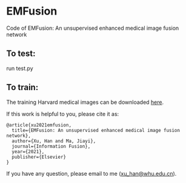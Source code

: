 # EMFusion
Code of EMFusion: An unsupervised enhanced medical image fusion network

## To test:
run test.py

## To train:
The training Harvard medical images can be downloaded [here](https://github.com/hanna-xu/Harvard-Medical-Image-Dataset).

If this work is helpful to you, please cite it as:
```
@article{xu2021emfusion,
  title={EMFusion: An unsupervised enhanced medical image fusion network},
  author={Xu, Han and Ma, Jiayi},
  journal={Information Fusion},
  year={2021},
  publisher={Elsevier}
}
```
If you have any question, please email to me (xu_han@whu.edu.cn).
